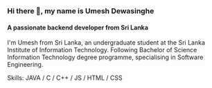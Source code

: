 
### Hi there 👋, my name is Umesh Dewasinghe
#### A passionate backend developer from Sri Lanka

I'm Umesh from Sri Lanka, an undergraduate student at the Sri Lanka Institute of Information Technology. Following Bachelor of Science Information Technology degree programme, specialising in Software Engineering.


Skills: JAVA / C / C++ / JS / HTML / CSS





